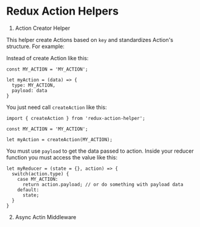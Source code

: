 Redux Action Helpers
======================

1. Action Creator Helper

This helper create Actions based on ```key``` and standardizes Action's structure. For example:

Instead of create Action like this:
```
const MY_ACTION = 'MY_ACTION';

let myAction = (data) => {
  type: MY_ACTION,
  payload: data
}
```

You just need call ```createAction``` like this:

```
import { createAction } from 'redux-action-helper';

const MY_ACTION = 'MY_ACTION';

let myAction = createAction(MY_ACTION);
```

You must use ```payload``` to get the data passed to action. Inside your reducer function you must access the value like this:

```
let myReducer = (state = {}, action) => {
  switch(action.type) {
    case MY_ACTION:
      return action.payload; // or do something with payload data
    default:
      state;
  }
}
```

2. Async Actin Middleware
